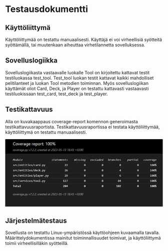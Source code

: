 # Testausdokumentti

## Käyttöliittymä
Käyttöliittymää on testattu manuaalisesti. Käyttäjä ei voi virheellisiä syötteitä syöttämällä, tai muutenkaan aiheuttaa virhetilannetta sovelluksessa.

## Sovelluslogiikka
Sovelluslogiikasta vastaavalle luokalle Tool on kirjoitettu kattavat testit testiluokassa test_tool. Test_tool luokan testit kattavat kaikki mahdolliset pelitilanteet ja luokan Tool metodien toiminnan. Myös sovelluslogiikan käyttämät oliot Card, Deck, ja Player on testattu kattavasti vastaavasti testiluokissaan test_card, test_deck ja  test_player.

## Testikattavuus
Alla on kuvakaappaus coverage-report komennon generoimasta testikattavuusraportista. Testikattavuusraportissa ei testata käyttöliittymää, käyttöliittymä on testattu manuaalisesti.

![Testikattavuusraportti](https://github.com/ogvirtan/ot-harjoitustyo/blob/master/dokumentaatio/coverage-report.jpg)

## Järjestelmätestaus

Sovellusta on testattu Linux-ympäristössä käyttöohjeen kuvaamalla tavalla. Määrittelydokumentissa mainitut toiminnallisuudet toimivat, ja käyttöliittymä toimii virheellisilläkin syötteillä.